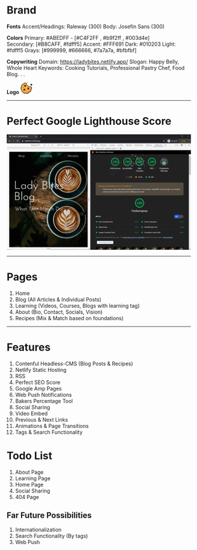 # Brand

**Fonts**
Accent/Headings: Raleway (300)
Body: Josefin Sans (300)

**Colors**
Primary: #ABEDFF - [#C4F2FF , #b9f2ff , #003d4e]  
Secondary: [#B8CAFF, #fdfff5]
Accent: #FFF691
Dark: #010203
Light: #fdfff5
Grays: [#999999, #666666, #7a7a7a, #bfbfbf]

**Copywriting**
Domain: https://ladybites.netlify.app/
Slogan: Happy Belly, Whole Heart
Keywords: Cooking Tutorials, Professional Pastry Chef, Food Blog. . .

**Logo**
![Half Eaten Cookie Illustration](src/images/icon/favicon-32x32.png)

---

# Perfect Google Lighthouse Score

![Split-Screen of google lighthouse 100 PWA and Home Landing of Lady Bites Blog Website](./src/images/Lady%20Bites%20100GL.png)

---

# Pages

1. Home
2. Blog (All Articles & Individual Posts)
3. Learning (Videos, Courses, Blogs with learning tag)
4. About (Bio, Contact, Socials, Vision)
5. Recipes (Mix & Match based on foundations)

---

# Features

1. Contenful Headless-CMS (Blog Posts & Recipes)
2. Netlify Static Hosting
3. RSS
4. Perfect SEO Score
5. Google Amp Pages
6. Web Push Notifications
7. Bakers Percentage Tool
8. Social Sharing
9. Video Embed
10. Previous & Next Links
11. Animations & Page Transitions
12. Tags & Search Functionality

# Todo List

1.  About Page
2.  Learning Page
3.  Home Page
4.  Social Sharing
5.  404 Page

## Far Future Possibilities

1. Internationalization
2. Search Functionality (By tags)
3. Web Push
